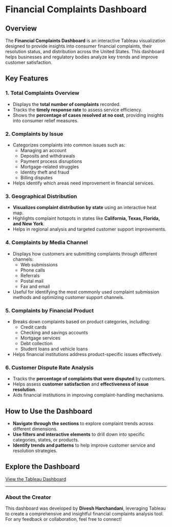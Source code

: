 # Financial Complaints Dashboard

## Overview
The **Financial Complaints Dashboard** is an interactive Tableau visualization designed to provide insights into consumer financial complaints, their resolution status, and distribution across the United States. This dashboard helps businesses and regulatory bodies analyze key trends and improve customer satisfaction.

## Key Features

### 1. **Total Complaints Overview**
- Displays the **total number of complaints** recorded.
- Tracks the **timely response rate** to assess service efficiency.
- Shows the **percentage of cases resolved at no cost**, providing insights into consumer relief measures.

### 2. **Complaints by Issue**
- Categorizes complaints into common issues such as:
  - Managing an account
  - Deposits and withdrawals
  - Payment process disruptions
  - Mortgage-related struggles
  - Identity theft and fraud
  - Billing disputes
- Helps identify which areas need improvement in financial services.

### 3. **Geographical Distribution**
- **Visualizes complaint distribution by state** using an interactive heat map.
- Highlights complaint hotspots in states like **California, Texas, Florida, and New York**.
- Helps in regional analysis and targeted customer support improvements.

### 4. **Complaints by Media Channel**
- Displays how customers are submitting complaints through different channels:
  - Web submissions
  - Phone calls
  - Referrals
  - Postal mail
  - Fax and email
- Useful for identifying the most commonly used complaint submission methods and optimizing customer support channels.

### 5. **Complaints by Financial Product**
- Breaks down complaints based on product categories, including:
  - Credit cards
  - Checking and savings accounts
  - Mortgage services
  - Debt collection
  - Student loans and vehicle loans
- Helps financial institutions address product-specific issues effectively.

### 6. **Customer Dispute Rate Analysis**
- Tracks the **percentage of complaints that were disputed** by customers.
- Helps assess **customer satisfaction** and **effectiveness of issue resolution**.
- Aids financial institutions in improving complaint-handling mechanisms.

## How to Use the Dashboard
- **Navigate through the sections** to explore complaint trends across different dimensions.
- **Use filters and interactive elements** to drill down into specific categories, states, or products.
- **Identify trends and patterns** to help improve customer service and resolution strategies.

## Explore the Dashboard
[View the Tableau Dashboard](https://public.tableau.com/app/profile/divesh.harchandani/viz/FinancialComplaints_16549695599770/FCOverview)

---

### About the Creator
This dashboard was developed by **Divesh Harchandani**, leveraging Tableau to create a comprehensive and insightful financial complaints analysis tool. For any feedback or collaboration, feel free to connect!


